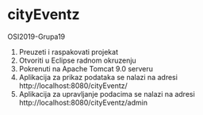 # cityEventz
OSI2019-Grupa19

1. Preuzeti i raspakovati projekat
2. Otvoriti u Eclipse radnom okruzenju
3. Pokrenuti na Apache Tomcat 9.0 serveru
4. Aplikacija za prikaz podataka se nalazi na adresi http://localhost:8080/cityEventz/
5. Aplikacija za upravljanje podacima se nalazi na adresi http://localhost:8080/cityEventz/admin
